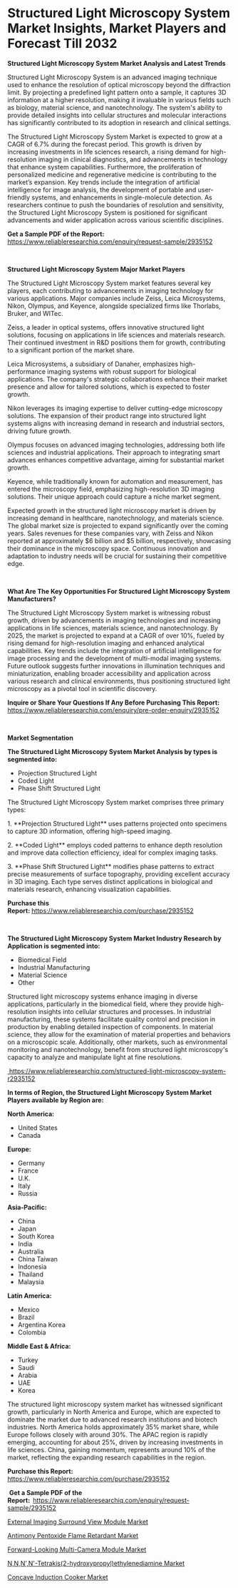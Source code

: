 <p><h1>Structured Light Microscopy System Market Insights, Market Players and Forecast Till 2032</h1></p><p><strong>Structured Light Microscopy System Market Analysis and Latest Trends</strong></p>
<p><p>Structured Light Microscopy System is an advanced imaging technique used to enhance the resolution of optical microscopy beyond the diffraction limit. By projecting a predefined light pattern onto a sample, it captures 3D information at a higher resolution, making it invaluable in various fields such as biology, material science, and nanotechnology. The system's ability to provide detailed insights into cellular structures and molecular interactions has significantly contributed to its adoption in research and clinical settings.</p><p>The Structured Light Microscopy System Market is expected to grow at a CAGR of 6.7% during the forecast period. This growth is driven by increasing investments in life sciences research, a rising demand for high-resolution imaging in clinical diagnostics, and advancements in technology that enhance system capabilities. Furthermore, the proliferation of personalized medicine and regenerative medicine is contributing to the market’s expansion. Key trends include the integration of artificial intelligence for image analysis, the development of portable and user-friendly systems, and enhancements in single-molecule detection. As researchers continue to push the boundaries of resolution and sensitivity, the Structured Light Microscopy System is positioned for significant advancements and wider application across various scientific disciplines.</p></p>
<p><strong>Get a Sample PDF of the Report:&nbsp;</strong> <a href="https://www.reliableresearchiq.com/enquiry/request-sample/2935152?utm_campaign=1082&utm_medium=2&utm_source=Github&utm_content=ia&utm_term=14032025&utm_id=structured-light-microscopy-system">https://www.reliableresearchiq.com/enquiry/request-sample/2935152</a></p>
<p>&nbsp;</p>
<p><strong>Structured Light Microscopy System Major Market Players</strong></p>
<p><p>The Structured Light Microscopy System market features several key players, each contributing to advancements in imaging technology for various applications. Major companies include Zeiss, Leica Microsystems, Nikon, Olympus, and Keyence, alongside specialized firms like Thorlabs, Bruker, and WITec.</p><p>Zeiss, a leader in optical systems, offers innovative structured light solutions, focusing on applications in life sciences and materials research. Their continued investment in R&D positions them for growth, contributing to a significant portion of the market share.</p><p>Leica Microsystems, a subsidiary of Danaher, emphasizes high-performance imaging systems with robust support for biological applications. The company's strategic collaborations enhance their market presence and allow for tailored solutions, which is expected to foster growth.</p><p>Nikon leverages its imaging expertise to deliver cutting-edge microscopy solutions. The expansion of their product range into structured light systems aligns with increasing demand in research and industrial sectors, driving future growth.</p><p>Olympus focuses on advanced imaging technologies, addressing both life sciences and industrial applications. Their approach to integrating smart advances enhances competitive advantage, aiming for substantial market growth.</p><p>Keyence, while traditionally known for automation and measurement, has entered the microscopy field, emphasizing high-resolution 3D imaging solutions. Their unique approach could capture a niche market segment.</p><p>Expected growth in the structured light microscopy market is driven by increasing demand in healthcare, nanotechnology, and materials science. The global market size is projected to expand significantly over the coming years. Sales revenues for these companies vary, with Zeiss and Nikon reported at approximately $6 billion and $5 billion, respectively, showcasing their dominance in the microscopy space. Continuous innovation and adaptation to industry needs will be crucial for sustaining their competitive edge.</p></p>
<p>&nbsp;</p>
<p><strong>What Are The Key Opportunities For Structured Light Microscopy System Manufacturers?</strong></p>
<p><p>The Structured Light Microscopy System market is witnessing robust growth, driven by advancements in imaging technologies and increasing applications in life sciences, materials science, and nanotechnology. By 2025, the market is projected to expand at a CAGR of over 10%, fueled by rising demand for high-resolution imaging and enhanced analytical capabilities. Key trends include the integration of artificial intelligence for image processing and the development of multi-modal imaging systems. Future outlook suggests further innovations in illumination techniques and miniaturization, enabling broader accessibility and application across various research and clinical environments, thus positioning structured light microscopy as a pivotal tool in scientific discovery.</p></p>
<p><strong>Inquire or Share Your Questions If Any Before Purchasing This Report:</strong> <a href="https://www.reliableresearchiq.com/enquiry/pre-order-enquiry/2935152?utm_campaign=1082&utm_medium=2&utm_source=Github&utm_content=ia&utm_term=14032025&utm_id=structured-light-microscopy-system">https://www.reliableresearchiq.com/enquiry/pre-order-enquiry/2935152</a></p>
<p>&nbsp;</p>
<p><strong>Market Segmentation</strong></p>
<p><strong>The Structured Light Microscopy System Market Analysis by types is segmented into:</strong></p>
<p><ul><li>Projection Structured Light</li><li>Coded Light</li><li>Phase Shift Structured Light</li></ul></p>
<p><p>The Structured Light Microscopy System market comprises three primary types: </p><p>1. **Projection Structured Light** uses patterns projected onto specimens to capture 3D information, offering high-speed imaging.</p><p>2. **Coded Light** employs coded patterns to enhance depth resolution and improve data collection efficiency, ideal for complex imaging tasks.</p><p>3. **Phase Shift Structured Light** modifies phase patterns to extract precise measurements of surface topography, providing excellent accuracy in 3D imaging. Each type serves distinct applications in biological and materials research, enhancing visualization capabilities.</p></p>
<p><strong>Purchase this Report:&nbsp;</strong><a href="https://www.reliableresearchiq.com/purchase/2935152?utm_campaign=1082&utm_medium=2&utm_source=Github&utm_content=ia&utm_term=14032025&utm_id=structured-light-microscopy-system">https://www.reliableresearchiq.com/purchase/2935152</a></p>
<p>&nbsp;</p>
<p><strong>The Structured Light Microscopy System Market Industry Research by Application is segmented into:</strong></p>
<p><ul><li>Biomedical Field</li><li>Industrial Manufacturing</li><li>Material Science</li><li>Other</li></ul></p>
<p><p>Structured light microscopy systems enhance imaging in diverse applications, particularly in the biomedical field, where they provide high-resolution insights into cellular structures and processes. In industrial manufacturing, these systems facilitate quality control and precision in production by enabling detailed inspection of components. In material science, they allow for the examination of material properties and behaviors on a microscopic scale. Additionally, other markets, such as environmental monitoring and nanotechnology, benefit from structured light microscopy's capacity to analyze and manipulate light at fine resolutions.</p></p>
<p><a href="https://www.reliableresearchiq.com/structured-light-microscopy-system-r2935152?utm_campaign=1082&utm_medium=2&utm_source=Github&utm_content=ia&utm_term=14032025&utm_id=structured-light-microscopy-system">&nbsp;https://www.reliableresearchiq.com/structured-light-microscopy-system-r2935152</a></p>
<p><strong>In terms of Region, the Structured Light Microscopy System Market Players available by Region are:</strong></p>
<p>
    <p> <strong> North America: </strong>
        <ul>
            <li>United States</li>
            <li>Canada</li>
        </ul>
        </p> 
    <p> <strong> Europe: </strong>
        <ul>
            <li>Germany</li>
            <li>France</li>
            <li>U.K.</li>
            <li>Italy</li>
            <li>Russia</li>
        </ul>
        </p> 
    <p> <strong> Asia-Pacific: </strong>
        <ul>
            <li>China</li>
            <li>Japan</li>
            <li>South Korea</li>
            <li>India</li>
            <li>Australia</li>
            <li>China Taiwan</li>
            <li>Indonesia</li>
            <li>Thailand</li>
            <li>Malaysia</li>
        </ul>
        </p> 
    <p> <strong> Latin America: </strong>
        <ul>
            <li>Mexico</li>
            <li>Brazil</li>
            <li>Argentina Korea</li>
            <li>Colombia</li>
        </ul>
        </p> 
    <p> <strong> Middle East & Africa: </strong>
        <ul>
            <li>Turkey</li>
            <li>Saudi</li>
            <li>Arabia</li>
            <li>UAE</li>
            <li>Korea</li>
        </ul>
    </p>
    </p>
<p><p>The structured light microscopy system market has witnessed significant growth, particularly in North America and Europe, which are expected to dominate the market due to advanced research institutions and biotech industries. North America holds approximately 35% market share, while Europe follows closely with around 30%. The APAC region is rapidly emerging, accounting for about 25%, driven by increasing investments in life sciences. China, gaining momentum, represents around 10% of the market, reflecting the expanding research capabilities in the region.</p></p>
<p><strong>Purchase this Report: </strong><a href="https://www.reliableresearchiq.com/purchase/2935152?utm_campaign=1082&utm_medium=2&utm_source=Github&utm_content=ia&utm_term=14032025&utm_id=structured-light-microscopy-system">https://www.reliableresearchiq.com/purchase/2935152</a></p>
<p>&nbsp;<strong>Get a Sample PDF of the Report:&nbsp;&nbsp;</strong><a href="https://www.reliableresearchiq.com/enquiry/request-sample/2935152?utm_campaign=1082&utm_medium=2&utm_source=Github&utm_content=ia&utm_term=14032025&utm_id=structured-light-microscopy-system">https://www.reliableresearchiq.com/enquiry/request-sample/2935152</a></p>
<p><strong></strong></p>
<p><p><a href="https://github.com/gambokaiohjr/Market-Research-Report-List-1/blob/main/external-imaging-surround-view-module-market.md?utm_campaign=1082&utm_medium=2&utm_source=Github&utm_content=ia&utm_term=14032025&utm_id=structured-light-microscopy-system">External Imaging Surround View Module Market</a></p><p><a href="https://github.com/aijazdeitzbq/Market-Research-Report-List-1/blob/main/antimony-pentoxide-flame-retardant-market.md?utm_campaign=1082&utm_medium=2&utm_source=Github&utm_content=ia&utm_term=14032025&utm_id=structured-light-microscopy-system">Antimony Pentoxide Flame Retardant Market</a></p><p><a href="https://github.com/bocksovers0r/Market-Research-Report-List-1/blob/main/forward-looking-multi-camera-module-market.md?utm_campaign=1082&utm_medium=2&utm_source=Github&utm_content=ia&utm_term=14032025&utm_id=structured-light-microscopy-system">Forward-Looking Multi-Camera Module Market</a></p><p><a href="https://github.com/skoppmerlib9/Market-Research-Report-List-1/blob/main/nnnn-tetrakis2-hydroxypropylethylenediamine-market.md?utm_campaign=1082&utm_medium=2&utm_source=Github&utm_content=ia&utm_term=14032025&utm_id=structured-light-microscopy-system">N,N,N',N'-Tetrakis(2-hydroxypropyl)ethylenediamine Market</a></p><p><a href="https://github.com/owaysusing/Market-Research-Report-List-1/blob/main/concave-induction-cooker-market.md?utm_campaign=1082&utm_medium=2&utm_source=Github&utm_content=ia&utm_term=14032025&utm_id=structured-light-microscopy-system">Concave Induction Cooker Market</a></p></p>